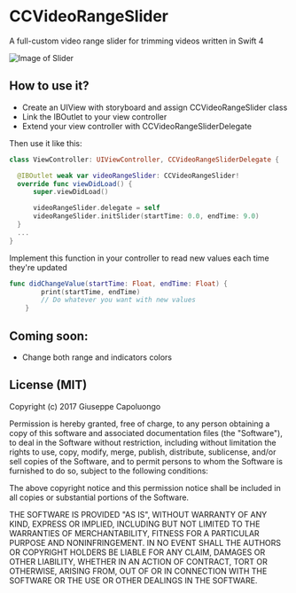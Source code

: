 # CCVideoRangeSlider
A full-custom video range slider for trimming videos written in Swift 4

![Image of Slider](https://cdn.pbrd.co/images/GBMtz0W.png)

## How to use it?

- Create an UIView with storyboard and assign CCVideoRangeSlider class
- Link the IBOutlet to your view controller
- Extend your view controller with CCVideoRangeSliderDelegate

Then use it like this:

```swift
class ViewController: UIViewController, CCVideoRangeSliderDelegate {

  @IBOutlet weak var videoRangeSlider: CCVideoRangeSlider!
  override func viewDidLoad() {
      super.viewDidLoad()

      videoRangeSlider.delegate = self
      videoRangeSlider.initSlider(startTime: 0.0, endTime: 9.0)
  }
  ...
}
```

Implement this function in your controller to read new values each time they're updated

```swift
func didChangeValue(startTime: Float, endTime: Float) {
        print(startTime, endTime)
        // Do whatever you want with new values
    }
```

## Coming soon:

- Change both range and indicators colors

## License (MIT)
Copyright (c) 2017 Giuseppe Capoluongo

Permission is hereby granted, free of charge, to any person obtaining
a copy of this software and associated documentation files (the
"Software"), to deal in the Software without restriction, including
without limitation the rights to use, copy, modify, merge, publish,
distribute, sublicense, and/or sell copies of the Software, and to
permit persons to whom the Software is furnished to do so, subject to
the following conditions:

The above copyright notice and this permission notice shall be
included in all copies or substantial portions of the Software.

THE SOFTWARE IS PROVIDED "AS IS", WITHOUT WARRANTY OF ANY KIND,
EXPRESS OR IMPLIED, INCLUDING BUT NOT LIMITED TO THE WARRANTIES OF
MERCHANTABILITY, FITNESS FOR A PARTICULAR PURPOSE AND
NONINFRINGEMENT. IN NO EVENT SHALL THE AUTHORS OR COPYRIGHT HOLDERS BE
LIABLE FOR ANY CLAIM, DAMAGES OR OTHER LIABILITY, WHETHER IN AN ACTION
OF CONTRACT, TORT OR OTHERWISE, ARISING FROM, OUT OF OR IN CONNECTION
WITH THE SOFTWARE OR THE USE OR OTHER DEALINGS IN THE SOFTWARE.

